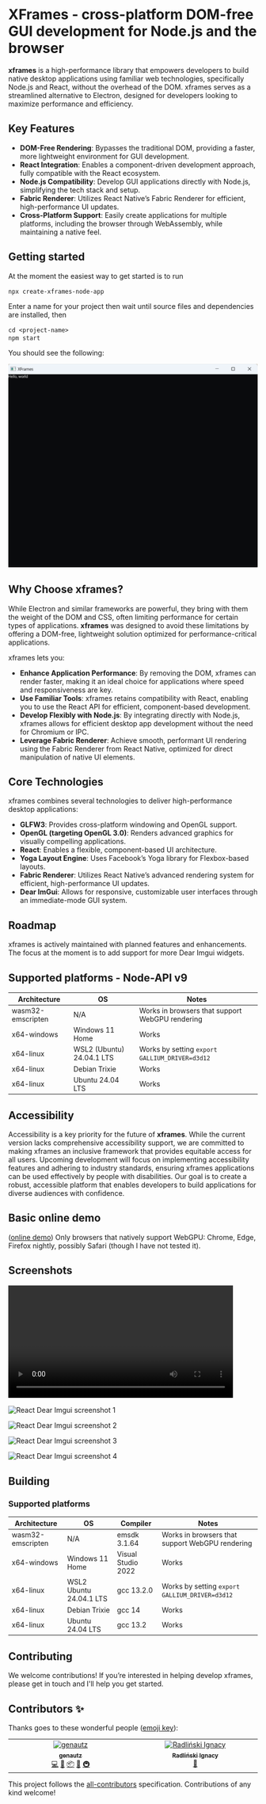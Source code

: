 # XFrames - cross-platform DOM-free GUI development for Node.js and the browser

**xframes** is a high-performance library that empowers developers to build native desktop applications using familiar web technologies, specifically Node.js and React, without the overhead of the DOM. xframes serves as a streamlined alternative to Electron, designed for developers looking to maximize performance and efficiency. 

## Key Features

- **DOM-Free Rendering**: Bypasses the traditional DOM, providing a faster, more lightweight environment for GUI development.
- **React Integration**: Enables a component-driven development approach, fully compatible with the React ecosystem.
- **Node.js Compatibility**: Develop GUI applications directly with Node.js, simplifying the tech stack and setup.
- **Fabric Renderer**: Utilizes React Native’s Fabric Renderer for efficient, high-performance UI updates.
- **Cross-Platform Support**: Easily create applications for multiple platforms, including the browser through WebAssembly, while maintaining a native feel.

## Getting started

At the moment the easiest way to get started is to run

```
npx create-xframes-node-app
```

Enter a name for your project then wait until source files and dependencies are installed, then

```
cd <project-name>
npm start
```

You should see the following: 

![alt text](screenshots/dear-imgui/create-xframes-node-hello-world.png)

## Why Choose xframes?

While Electron and similar frameworks are powerful, they bring with them the weight of the DOM and CSS, often limiting performance for certain types of applications. **xframes** was designed to avoid these limitations by offering a DOM-free, lightweight solution optimized for performance-critical applications. 

xframes lets you:

- **Enhance Application Performance**: By removing the DOM, xframes can render faster, making it an ideal choice for applications where speed and responsiveness are key.
- **Use Familiar Tools**: xframes retains compatibility with React, enabling you to use the React API for efficient, component-based development.
- **Develop Flexibly with Node.js**: By integrating directly with Node.js, xframes allows for efficient desktop app development without the need for Chromium or IPC.
- **Leverage Fabric Renderer**: Achieve smooth, performant UI rendering using the Fabric Renderer from React Native, optimized for direct manipulation of native UI elements.

## Core Technologies

xframes combines several technologies to deliver high-performance desktop applications:

- **GLFW3**: Provides cross-platform windowing and OpenGL support.
- **OpenGL (targeting OpenGL 3.0)**: Renders advanced graphics for visually compelling applications.
- **React**: Enables a flexible, component-based UI architecture.
- **Yoga Layout Engine**: Uses Facebook’s Yoga library for Flexbox-based layouts.
- **Fabric Renderer**: Utilizes React Native’s advanced rendering system for efficient, high-performance UI updates. 
- **Dear ImGui**: Allows for responsive, customizable user interfaces through an immediate-mode GUI system.

## Roadmap

xframes is actively maintained with planned features and enhancements. The focus at the moment is to add support for more Dear Imgui widgets.


## Supported platforms - Node-API v9

| Architecture      | OS                        |  Notes                                           |  
| ----------------- | ------------------------- |  ----------------------------------------------- |
| wasm32-emscripten | N/A                       |  Works in browsers that support WebGPU rendering |
| x64-windows       | Windows 11 Home           |  Works                                           |
| x64-linux         | WSL2 (Ubuntu) 24.04.1 LTS |  Works by setting `export GALLIUM_DRIVER=d3d12`  |
| x64-linux         | Debian Trixie             |  Works                                           |
| x64-linux         | Ubuntu 24.04 LTS          |  Works                                           |

## Accessibility

Accessibility is a key priority for the future of **xframes**. While the current version lacks comprehensive accessibility support, we are committed to making xframes an inclusive framework that provides equitable access for all users. Upcoming development will focus on implementing accessibility features and adhering to industry standards, ensuring xframes applications can be used effectively by people with disabilities. Our goal is to create a robust, accessible platform that enables developers to build applications for diverse audiences with confidence.

## Basic online demo

([online demo](https://andreamancuso.github.io/react-wasm/dear-imgui)) Only browsers that natively support WebGPU: Chrome, Edge, Firefox nightly, possibly Safari (though I have not tested it).

## Screenshots

<video src='https://github.com/user-attachments/assets/61fbc418-a419-4bdc-8202-50ff16c5ee56' style="width:90%"></video>

![React Dear Imgui screenshot 1](https://github.com/user-attachments/assets/1512b95f-640d-4555-8a4b-57ad08119876)

![React Dear Imgui screenshot 2](https://github.com/user-attachments/assets/1a9b8ae9-d529-45af-ab7b-7e173799136f)

![React Dear Imgui screenshot 3](/screenshots/dear-imgui/screenshot-react-wasm-dear-imgui-sample-code.png?raw=true)

![React Dear Imgui screenshot 4](https://github.com/user-attachments/assets/0859f067-304b-4078-a6d3-cf17a51386f7)

## Building

### Supported platforms

| Architecture      | OS                      | Compiler           | Notes                                           |  
| ----------------- | ----------------------- | ------------------ | ----------------------------------------------- |
| wasm32-emscripten | N/A                     | emsdk 3.1.64       | Works in browsers that support WebGPU rendering |
| x64-windows       | Windows 11 Home         | Visual Studio 2022 | Works                                           |
| x64-linux         | WSL2 Ubuntu 24.04.1 LTS | gcc 13.2.0         | Works by setting `export GALLIUM_DRIVER=d3d12`  |
| x64-linux         | Debian Trixie           | gcc 14             | Works                                           |
| x64-linux         | Ubuntu 24.04 LTS        | gcc 13.2           | Works                                           |


## Contributing

We welcome contributions! If you’re interested in helping develop xframes, please get in touch and I'll help you get started.

## Contributors ✨

Thanks goes to these wonderful people ([emoji key](https://allcontributors.org/docs/en/emoji-key)):

<!-- ALL-CONTRIBUTORS-LIST:START - Do not remove or modify this section -->
<!-- prettier-ignore-start -->
<!-- markdownlint-disable -->
<table>
  <tbody>
    <tr>
      <td align="center" valign="top" width="14.28%"><a href="https://github.com/genautz"><img src="https://avatars.githubusercontent.com/u/89743955?v=4?s=100" width="100px;" alt="genautz"/><br /><sub><b>genautz</b></sub></a><br /><a href="https://github.com/andreamancuso/react-wasm/commits?author=genautz" title="Code">💻</a> <a href="https://github.com/andreamancuso/react-wasm/commits?author=genautz" title="Documentation">📖</a> <a href="#platform-genautz" title="Packaging/porting to new platform">📦</a> <a href="#tool-genautz" title="Tools">🔧</a> <a href="#infra-genautz" title="Infrastructure (Hosting, Build-Tools, etc)">🚇</a></td>
      <td align="center" valign="top" width="14.28%"><a href="https://github.com/radlinskii"><img src="https://avatars.githubusercontent.com/u/26116041?v=4?s=100" width="100px;" alt="Radliński Ignacy"/><br /><sub><b>Radliński Ignacy</b></sub></a><br /><a href="#userTesting-radlinskii" title="User Testing">📓</a></td>
    </tr>
  </tbody>
</table>

<!-- markdownlint-restore -->
<!-- prettier-ignore-end -->

<!-- ALL-CONTRIBUTORS-LIST:END -->

This project follows the [all-contributors](https://github.com/all-contributors/all-contributors) specification. Contributions of any kind welcome!
